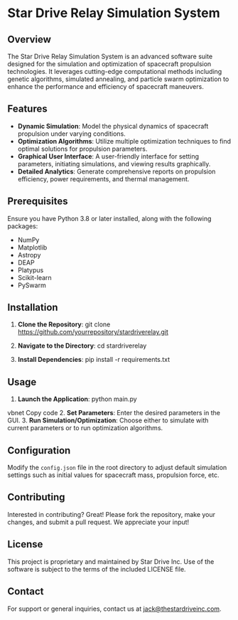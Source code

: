 # Star Drive Relay Simulation System

## Overview
The Star Drive Relay Simulation System is an advanced software suite designed for the simulation and optimization of spacecraft propulsion technologies. It leverages cutting-edge computational methods including genetic algorithms, simulated annealing, and particle swarm optimization to enhance the performance and efficiency of spacecraft maneuvers.

## Features
- **Dynamic Simulation**: Model the physical dynamics of spacecraft propulsion under varying conditions.
- **Optimization Algorithms**: Utilize multiple optimization techniques to find optimal solutions for propulsion parameters.
- **Graphical User Interface**: A user-friendly interface for setting parameters, initiating simulations, and viewing results graphically.
- **Detailed Analytics**: Generate comprehensive reports on propulsion efficiency, power requirements, and thermal management.

## Prerequisites
Ensure you have Python 3.8 or later installed, along with the following packages:
- NumPy
- Matplotlib
- Astropy
- DEAP
- Platypus
- Scikit-learn
- PySwarm

## Installation
1. **Clone the Repository**:
git clone https://github.com/yourrepository/stardriverelay.git

2. **Navigate to the Directory**:
cd stardriverelay

3. **Install Dependencies**:
pip install -r requirements.txt

## Usage
1. **Launch the Application**:
python main.py

vbnet
Copy code
2. **Set Parameters**: Enter the desired parameters in the GUI.
3. **Run Simulation/Optimization**: Choose either to simulate with current parameters or to run optimization algorithms.

## Configuration
Modify the `config.json` file in the root directory to adjust default simulation settings such as initial values for spacecraft mass, propulsion force, etc.

## Contributing
Interested in contributing? Great! Please fork the repository, make your changes, and submit a pull request. We appreciate your input!

## License
This project is proprietary and maintained by Star Drive Inc. Use of the software is subject to the terms of the included LICENSE file.

## Contact
For support or general inquiries, contact us at jack@thestardriveinc.com.
